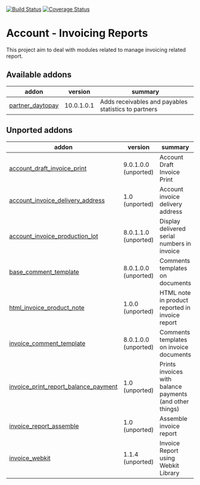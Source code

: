 [![Build Status](https://travis-ci.org/OCA/account-invoice-reporting.svg?branch=10.0)](https://travis-ci.org/OCA/account-invoice-reporting)
[![Coverage Status](https://coveralls.io/repos/OCA/account-invoice-reporting/badge.png?branch=10.0)](https://coveralls.io/r/OCA/account-invoice-reporting?branch=10.0)

Account - Invoicing Reports
===========================

This project aim to deal with modules related to manage invoicing related report.

[//]: # (addons)

Available addons
----------------
addon | version | summary
--- | --- | ---
[partner_daytopay](partner_daytopay/) | 10.0.1.0.1 | Adds receivables and payables statistics to partners


Unported addons
---------------
addon | version | summary
--- | --- | ---
[account_draft_invoice_print](account_draft_invoice_print/) | 9.0.1.0.0 (unported) | Account Draft Invoice Print
[account_invoice_delivery_address](account_invoice_delivery_address/) | 1.0 (unported) | Account invoice delivery address
[account_invoice_production_lot](account_invoice_production_lot/) | 8.0.1.1.0 (unported) | Display delivered serial numbers in invoice
[base_comment_template](base_comment_template/) | 8.0.1.0.0 (unported) | Comments templates on documents
[html_invoice_product_note](html_invoice_product_note/) | 1.0.0 (unported) | HTML note in product reported in invoice report
[invoice_comment_template](invoice_comment_template/) | 8.0.1.0.0 (unported) | Comments templates on invoice documents
[invoice_print_report_balance_payment](invoice_print_report_balance_payment/) | 1.0 (unported) | Prints invoices with balance payments (and other things)
[invoice_report_assemble](invoice_report_assemble/) | 1.0 (unported) | Assemble invoice report
[invoice_webkit](invoice_webkit/) | 1.1.4 (unported) | Invoice Report using Webkit Library

[//]: # (end addons)
